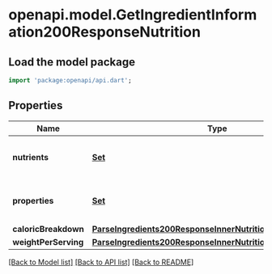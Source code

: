 # openapi.model.GetIngredientInformation200ResponseNutrition

## Load the model package
```dart
import 'package:openapi/api.dart';
```

## Properties
Name | Type | Description | Notes
------------ | ------------- | ------------- | -------------
**nutrients** | [**Set<ParseIngredients200ResponseInnerNutritionNutrientsInner>**](ParseIngredients200ResponseInnerNutritionNutrientsInner.md) |  | [default to const {}]
**properties** | [**Set<ParseIngredients200ResponseInnerNutritionPropertiesInner>**](ParseIngredients200ResponseInnerNutritionPropertiesInner.md) |  | [default to const {}]
**caloricBreakdown** | [**ParseIngredients200ResponseInnerNutritionCaloricBreakdown**](ParseIngredients200ResponseInnerNutritionCaloricBreakdown.md) |  | 
**weightPerServing** | [**ParseIngredients200ResponseInnerNutritionWeightPerServing**](ParseIngredients200ResponseInnerNutritionWeightPerServing.md) |  | 

[[Back to Model list]](../README.md#documentation-for-models) [[Back to API list]](../README.md#documentation-for-api-endpoints) [[Back to README]](../README.md)


